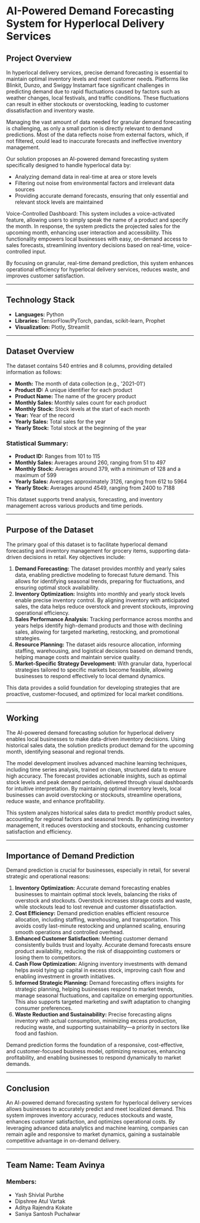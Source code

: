 # AI-Powered Demand Forecasting System for Hyperlocal Delivery Services

## Project Overview
In hyperlocal delivery services, precise demand forecasting is essential to maintain optimal inventory levels and meet customer needs. Platforms like Blinkit, Dunzo, and Swiggy Instamart face significant challenges in predicting demand due to rapid fluctuations caused by factors such as weather changes, local festivals, and traffic conditions. These fluctuations can result in either stockouts or overstocking, leading to customer dissatisfaction and inventory waste.

Managing the vast amount of data needed for granular demand forecasting is challenging, as only a small portion is directly relevant to demand predictions. Most of the data reflects noise from external factors, which, if not filtered, could lead to inaccurate forecasts and ineffective inventory management.

Our solution proposes an AI-powered demand forecasting system specifically designed to handle hyperlocal data by:
- Analyzing demand data in real-time at area or store levels
- Filtering out noise from environmental factors and irrelevant data sources
- Providing accurate demand forecasts, ensuring that only essential and relevant stock levels are maintained

Voice-Controlled Dashboard: This system includes a voice-activated feature, allowing users to simply speak the name of a product and specify the month. In response, the system predicts the projected sales for the upcoming month, enhancing user interaction and accessibility. This functionality empowers local businesses with easy, on-demand access to sales forecasts, streamlining inventory decisions based on real-time, voice-controlled input.

By focusing on granular, real-time demand prediction, this system enhances operational efficiency for hyperlocal delivery services, reduces waste, and improves customer satisfaction.

---

## Technology Stack
- **Languages:** Python
- **Libraries:** TensorFlow/PyTorch, pandas, scikit-learn, Prophet
- **Visualization:** Plotly, Streamlit

---

## Dataset Overview
The dataset contains 540 entries and 8 columns, providing detailed information as follows:
- **Month:** The month of data collection (e.g., '2021-01')
- **Product ID:** A unique identifier for each product
- **Product Name:** The name of the grocery product
- **Monthly Sales:** Monthly sales count for each product
- **Monthly Stock:** Stock levels at the start of each month
- **Year:** Year of the record
- **Yearly Sales:** Total sales for the year
- **Yearly Stock:** Total stock at the beginning of the year

### Statistical Summary:
- **Product ID:** Ranges from 101 to 115
- **Monthly Sales:** Averages around 260, ranging from 51 to 497
- **Monthly Stock:** Averages around 379, with a minimum of 128 and a maximum of 599
- **Yearly Sales:** Averages approximately 3126, ranging from 612 to 5964
- **Yearly Stock:** Averages around 4549, ranging from 2400 to 7188

This dataset supports trend analysis, forecasting, and inventory management across various products and time periods.

---

## Purpose of the Dataset
The primary goal of this dataset is to facilitate hyperlocal demand forecasting and inventory management for grocery items, supporting data-driven decisions in retail. Key objectives include:

1. **Demand Forecasting:** The dataset provides monthly and yearly sales data, enabling predictive modeling to forecast future demand. This allows for identifying seasonal trends, preparing for fluctuations, and ensuring optimal stock availability.
2. **Inventory Optimization:** Insights into monthly and yearly stock levels enable precise inventory control. By aligning inventory with anticipated sales, the data helps reduce overstock and prevent stockouts, improving operational efficiency.
3. **Sales Performance Analysis:** Tracking performance across months and years helps identify high-demand products and those with declining sales, allowing for targeted marketing, restocking, and promotional strategies.
4. **Resource Planning:** The dataset aids resource allocation, informing staffing, warehousing, and logistical decisions based on demand trends, helping manage costs and maintain service quality.
5. **Market-Specific Strategy Development:** With granular data, hyperlocal strategies tailored to specific markets become feasible, allowing businesses to respond effectively to local demand dynamics.

This data provides a solid foundation for developing strategies that are proactive, customer-focused, and optimized for local market conditions.

---

## Working
The AI-powered demand forecasting solution for hyperlocal delivery enables local businesses to make data-driven inventory decisions. Using historical sales data, the solution predicts product demand for the upcoming month, identifying seasonal and regional trends.

The model development involves advanced machine learning techniques, including time series analysis, trained on clean, structured data to ensure high accuracy. The forecast provides actionable insights, such as optimal stock levels and peak demand periods, delivered through visual dashboards for intuitive interpretation. By maintaining optimal inventory levels, local businesses can avoid overstocking or stockouts, streamline operations, reduce waste, and enhance profitability.

This system analyzes historical sales data to predict monthly product sales, accounting for regional factors and seasonal trends. By optimizing inventory management, it reduces overstocking and stockouts, enhancing customer satisfaction and efficiency.

---

## Importance of Demand Prediction
Demand prediction is crucial for businesses, especially in retail, for several strategic and operational reasons:

1. **Inventory Optimization:** Accurate demand forecasting enables businesses to maintain optimal stock levels, balancing the risks of overstock and stockouts. Overstock increases storage costs and waste, while stockouts lead to lost revenue and customer dissatisfaction.
2. **Cost Efficiency:** Demand prediction enables efficient resource allocation, including staffing, warehousing, and transportation. This avoids costly last-minute restocking and unplanned scaling, ensuring smooth operations and controlled overhead.
3. **Enhanced Customer Satisfaction:** Meeting customer demand consistently builds trust and loyalty. Accurate demand forecasts ensure product availability, reducing the risk of disappointing customers or losing them to competitors.
4. **Cash Flow Optimization:** Aligning inventory investments with demand helps avoid tying up capital in excess stock, improving cash flow and enabling investment in growth initiatives.
5. **Informed Strategic Planning:** Demand forecasting offers insights for strategic planning, helping businesses respond to market trends, manage seasonal fluctuations, and capitalize on emerging opportunities. This also supports targeted marketing and swift adaptation to changing consumer preferences.
6. **Waste Reduction and Sustainability:** Precise forecasting aligns inventory with actual consumption, minimizing excess production, reducing waste, and supporting sustainability—a priority in sectors like food and fashion.

Demand prediction forms the foundation of a responsive, cost-effective, and customer-focused business model, optimizing resources, enhancing profitability, and enabling businesses to respond dynamically to market demands.

---

## Conclusion
An AI-powered demand forecasting system for hyperlocal delivery services allows businesses to accurately predict and meet localized demand. This system improves inventory accuracy, reduces stockouts and waste, enhances customer satisfaction, and optimizes operational costs. By leveraging advanced data analytics and machine learning, companies can remain agile and responsive to market dynamics, gaining a sustainable competitive advantage in on-demand delivery.

---

## Team Name: Team Avinya
### Members:
- Yash Shivlal Purbhe
- Dipshree Atul Vartak
- Aditya Rajendra Kokate
- Saniya Santosh Puchalwar

